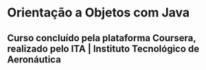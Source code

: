 # Orientação a Objetos com Java 

## Curso concluído pela plataforma Coursera, realizado pelo ITA | Instituto Tecnológico de Aeronáutica
